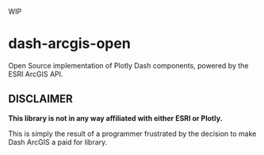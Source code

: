 WIP

# dash-arcgis-open

Open Source implementation of Plotly Dash components, powered by the ESRI ArcGIS API.

## DISCLAIMER

**This library is not in any way affiliated with either ESRI or Plotly.**

This is simply the result of a programmer frustrated by the decision to make Dash ArcGIS a paid for library.
